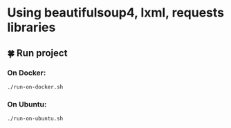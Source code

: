 # Using beautifulsoup4, lxml, requests libraries

## :four_leaf_clover: Run project
### On Docker:
`./run-on-docker.sh`

### On Ubuntu:
`./run-on-ubuntu.sh`
